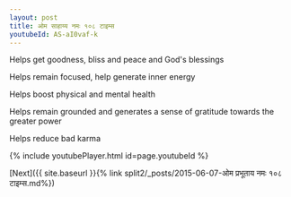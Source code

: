 ```yaml
---
layout: post
title: ओम साहाय्य नमः १०८ टाइम्स
youtubeId: AS-aI0vaf-k
---
```

 
 
Helps get goodness, bliss and peace and God's blessings
 
Helps remain focused, help generate inner energy 
 
Helps boost physical and mental health 
 
Helps remain grounded and generates a sense of gratitude towards the greater power 
 
Helps reduce bad karma
 
 
 
 


{% include youtubePlayer.html id=page.youtubeId %}
 
[Next]({{ site.baseurl }}{% link  split2/_posts/2015-06-07-ओम प्रभूताय नमः १०८ टाइम्स.md%})
 
